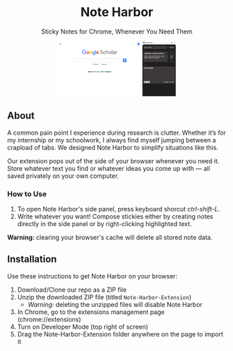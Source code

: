 <!-- markdownlint-disable-next-line -->
<div align="center">

  <!-- markdownlint-disable-next-line -->
  # Note Harbor

Sticky Notes for Chrome, 
Whenever You Need Them

  <img src="https://github.com/Note-Harbor/Note-Harbor-Extension/blob/main/img/note-harbor-demo-sceenshot.png" alt="Note Harbor Demo" width="54%" height = "25%"/>

</div>

## About

A common pain point I experience during research is clutter. Whether it’s for my internship or my schoolwork, I always find myself jumping between a crapload of tabs. We designed Note Harbor to simplify situations like this. 

Our extension pops out of the side of your browser whenever you need it. Store whatever text you find or whatever ideas you come up with — all saved privately on your own computer.

### How to Use

1. To open Note Harbor's side panel, press keyboard shorcut *ctrl-shift-L*.
2. Write whatever you want! Compose stickies either by creating notes directly in the side panel or by right-clicking highlighted text.

**Warning:** clearing your browser's cache will delete all stored note data.

## Installation

Use these instructions to get Note Harbor on your browser:

1. Download/Clone our repo as a ZIP file
2. Unzip the downloaded ZIP file (titled `Note-Harbor-Extension`)
   * *Warning*: deleting the unzipped files will disable Note Harbor
4. In Chrome, go to the extensions management page (chrome://extensions)
5. Turn on Developer Mode (top right of screen)
6. Drag the Note-Harbor-Extension folder anywhere on the page to import it
